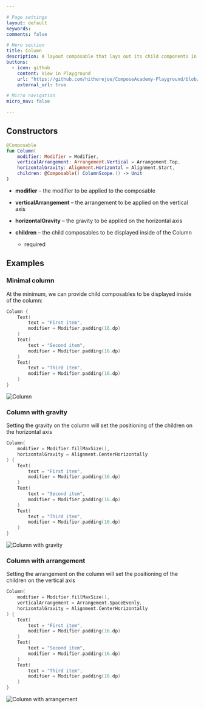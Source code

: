 ```yaml
---

# Page settings
layout: default
keywords:
comments: false

# Hero section
title: Column
description: A layout composable that lays out its child components in a vertical format.
buttons:
  - icon: github
    content: View in Playground
    url: "https://github.com/hitherejoe/ComposeAcademy-Playground/blob/master/app/src/main/java/co/joebirch/composeplayground/layout/column.kt"
    external_url: true

# Micro navigation
micro_nav: false

---
```


## Constructors

```kotlin
@Composable
fun Column(
    modifier: Modifier = Modifier,
    verticalArrangement: Arrangement.Vertical = Arrangement.Top,
    horizontalGravity: Alignment.Horizontal = Alignment.Start,
    children: @Composable() ColumnScope.() -> Unit
)
```

* **modifier** – the modifier to be applied to the composable

* **verticalArrangement** – the arrangement to be applied on the vertical axis

* **horizontalGravity** – the gravity to be applied on the horizontal axis

* **children** – the child composables to be displayed inside of the Column
  * required

## Examples

### Minimal column

At the minimum, we can provide child composables to be displayed inside of the column:

```kotlin
Column {
    Text(
        text = "First item",
        modifier = Modifier.padding(16.dp)
    )
    Text(
        text = "Second item",
        modifier = Modifier.padding(16.dp)
    )
    Text(
        text = "Third item",
        modifier = Modifier.padding(16.dp)
    )
}
```

![Column](/academy/layout/media/column.png)

### Column with gravity

Setting the gravity on the column will set the positioning of the children on the horizontal axis

```kotlin
Column(
    modifier = Modifier.fillMaxSize(),
    horizontalGravity = Alignment.CenterHorizontally
) {
    Text(
        text = "First item",
        modifier = Modifier.padding(16.dp)
    )
    Text(
        text = "Second item",
        modifier = Modifier.padding(16.dp)
    )
    Text(
        text = "Third item",
        modifier = Modifier.padding(16.dp)
    )
}
```

![Column with gravity](/academy/layout/media/column_gravity.png)

### Column with arrangement

Setting the arrangement on the column will set the positioning of the children on the vertical axis

```kotlin
Column(
    modifier = Modifier.fillMaxSize(),
    verticalArrangement = Arrangement.SpaceEvenly,
    horizontalGravity = Alignment.CenterHorizontally
) {
    Text(
        text = "First item",
        modifier = Modifier.padding(16.dp)
    )
    Text(
        text = "Second item",
        modifier = Modifier.padding(16.dp)
    )
    Text(
        text = "Third item",
        modifier = Modifier.padding(16.dp)
    )
}
```

![Column with arrangement](/academy/layout/media/column_arrangement.png)
